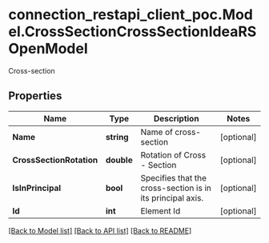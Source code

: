 # connection_restapi_client_poc.Model.CrossSectionCrossSectionIdeaRSOpenModel
Cross-section

## Properties

Name | Type | Description | Notes
------------ | ------------- | ------------- | -------------
**Name** | **string** | Name of cross-section | [optional] 
**CrossSectionRotation** | **double** | Rotation of Cross - Section | [optional] 
**IsInPrincipal** | **bool** | Specifies that the cross-section is in its principal axis. | [optional] 
**Id** | **int** | Element Id | [optional] 

[[Back to Model list]](../README.md#documentation-for-models) [[Back to API list]](../README.md#documentation-for-api-endpoints) [[Back to README]](../README.md)

